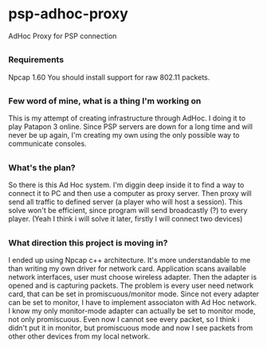 # psp-adhoc-proxy
AdHoc Proxy for PSP connection
##
### Requirements
Npcap 1.60
  You should install support for raw 802.11 packets.
##
### Few word of mine, what is a thing I'm working on
This is my attempt of creating infrastructure through AdHoc. I doing it to play Patapon 3 online.
Since PSP servers are down for a long time and will never be up again, I'm creating my own using the only possible way to communicate consoles.
##
### What's the plan?
So there is this Ad Hoc system. I'm diggin deep inside it to find a way to connect it to PC and then use a computer as proxy server.
Then proxy will send all traffic to defined server (a player who will host a session).
This solve won't be efficient, since program will send broadcastly (?) to every player. (Yeah I think i will solve it later, firstly I will connect two devices)
##
### What direction this project is moving in?
I ended up using Npcap c++ architecture. It's more understandable to me than writing my own driver for network card.
Application scans available network interfaces, user must choose wireless adapter. Then the adapter is opened and is capturing packets.
The problem is every user need network card, that can be set in promiscuous/monitor mode. Since not every adapter can be set to monitor, I have to implement associaton with Ad Hoc network. I know my only monitor-mode adapter can actually be set to monitor mode, not only promiscuous. Even now I cannot see every packet, so I think i didn't put it in monitor, but promiscuous mode and now I see packets from other other devices from my local network.
